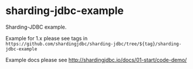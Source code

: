 # sharding-jdbc-example

Sharding-JDBC example.

Example for 1.x please see tags in `https://github.com/shardingjdbc/sharding-jdbc/tree/${tag}/sharding-jdbc-example`

Example docs please see http://shardingjdbc.io/docs/01-start/code-demo/
